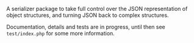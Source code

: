 A serializer package to take full control over the JSON representation of object structures, and turning JSON back to complex structures.

Documentation, details and tests are in progress, until then see `test/index.php` for some more information.
